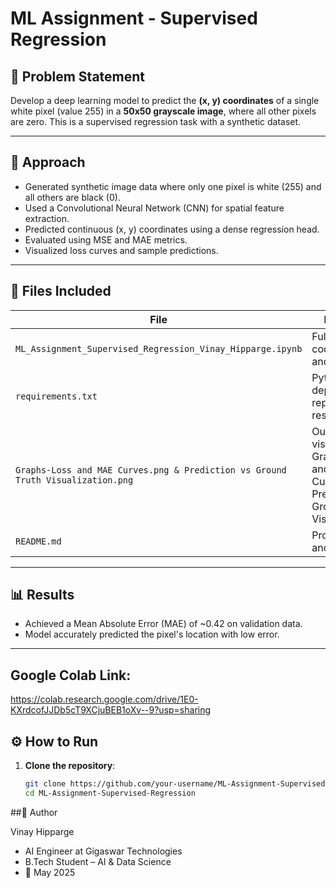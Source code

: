 # ML Assignment - Supervised Regression

## 🎯 Problem Statement
Develop a deep learning model to predict the **(x, y) coordinates** of a single white pixel (value 255) in a **50x50 grayscale image**, where all other pixels are zero. This is a supervised regression task with a synthetic dataset.

---

## 🧠 Approach

- Generated synthetic image data where only one pixel is white (255) and all others are black (0).
- Used a Convolutional Neural Network (CNN) for spatial feature extraction.
- Predicted continuous (x, y) coordinates using a dense regression head.
- Evaluated using MSE and MAE metrics.
- Visualized loss curves and sample predictions.

---

## 📁 Files Included

| File | Description |
|------|-------------|
| `ML_Assignment_Supervised_Regression_Vinay_Hipparge.ipynb` | Full training code, graphs, and results |
| `requirements.txt` | Python dependencies to reproduce results |
| `Graphs-Loss and MAE Curves.png & Prediction vs Ground Truth Visualization.png` | Output visualization of Graphs-Loss and MAE Curves.png & Prediction vs Ground Truth Visualization.png |
| `README.md` | Project overview and instructions |

---

## 📊 Results

- Achieved a Mean Absolute Error (MAE) of ~0.42 on validation data.
- Model accurately predicted the pixel's location with low error.

---

## Google Colab Link:
https://colab.research.google.com/drive/1E0-KXrdcofJJDb5cT9XCjuBEB1oXv--9?usp=sharing

## ⚙️ How to Run

1. **Clone the repository**:
   ```bash
   git clone https://github.com/your-username/ML-Assignment-Supervised-Regression.git
   cd ML-Assignment-Supervised-Regression

##👤 Author

Vinay Hipparge
- AI Engineer at Gigaswar Technologies
- B.Tech Student – AI & Data Science
- 📅 May 2025
